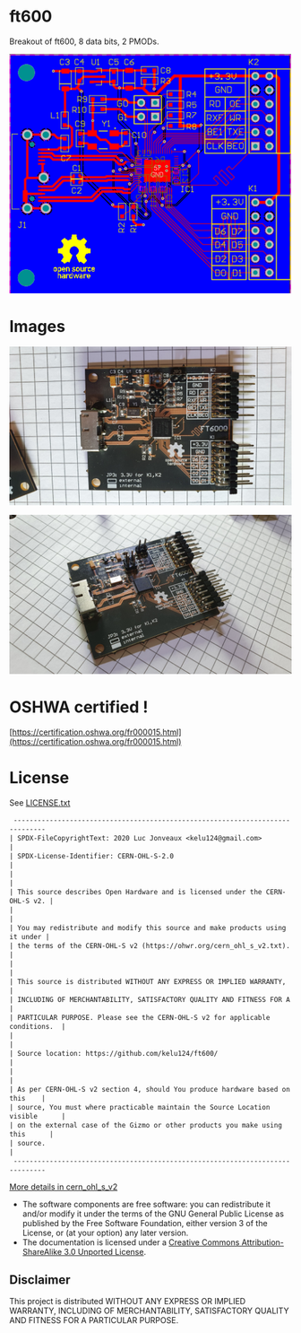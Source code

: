 # ft600

Breakout of ft600, 8 data bits, 2 PMODs.

![](ft600.png)

# Images

![](/images/20210323_210219.jpg)

![](/images/20210323_210100.jpg)

# OSHWA certified ! 

[https://certification.oshwa.org/fr000015.html](https://certification.oshwa.org/fr000015.html)

# License

See [LICENSE.txt](LICENSE.txt)

```
 ------------------------------------------------------------------------------
| SPDX-FileCopyrightText: 2020 Luc Jonveaux <kelu124@gmail.com>                |
| SPDX-License-Identifier: CERN-OHL-S-2.0                                      |
|                                                                              |
| This source describes Open Hardware and is licensed under the CERN-OHL-S v2. |
|                                                                              |
| You may redistribute and modify this source and make products using it under |
| the terms of the CERN-OHL-S v2 (https://ohwr.org/cern_ohl_s_v2.txt).         |
|                                                                              |
| This source is distributed WITHOUT ANY EXPRESS OR IMPLIED WARRANTY,          |
| INCLUDING OF MERCHANTABILITY, SATISFACTORY QUALITY AND FITNESS FOR A         |
| PARTICULAR PURPOSE. Please see the CERN-OHL-S v2 for applicable conditions.  |
|                                                                              |
| Source location: https://github.com/kelu124/ft600/                           |
|                                                                              |
| As per CERN-OHL-S v2 section 4, should You produce hardware based on this    |
| source, You must where practicable maintain the Source Location visible      |
| on the external case of the Gizmo or other products you make using this      |
| source.                                                                      |
 ------------------------------------------------------------------------------
```

[More details in cern_ohl_s_v2](https://ohwr.org/project/cernohl/wikis/Documents/CERN-OHL-version-2)

* The software components are free software: you can redistribute it and/or modify it under the terms of the GNU General Public License as published by the Free Software Foundation, either version 3 of the License, or (at your option) any later version.
* The documentation is licensed under a [Creative Commons Attribution-ShareAlike 3.0 Unported License](http://creativecommons.org/licenses/by-sa/3.0/).

## Disclaimer

This project is distributed WITHOUT ANY EXPRESS OR IMPLIED WARRANTY, INCLUDING OF MERCHANTABILITY, SATISFACTORY QUALITY AND FITNESS FOR A PARTICULAR PURPOSE. 

